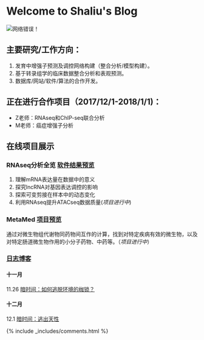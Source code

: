 # Welcome to Shaliu's Blog

![网络错误！](https://adamtongji.github.io/static/pic/tongji_logo.png "同济大学")

## 主要研究/工作方向：
1. 发育中增强子预测及调控网络构建（整合分析/模型构建）。
2. 基于转录组学的临床数据整合分析和表观预测。
3. 数据库/网站/软件/算法的合作开发。

## 正在进行合作项目（2017/12/1-2018/1/1)：
- Z老师：RNAseq和ChIP-seq联合分析  
- M老师：癌症增强子分析  

## 在线项目展示
###  RNAseq分析全览 [软件结果预览](https://adamtongji.github.io/RNApipe)
1. 理解mRNA表达量在数据中的意义
2. 探究lncRNA对基因表达调控的影响
3. 探索可变剪接在样本中的动态变化
4. 利用RNAseq提升ATACseq数据质量(_项目进行中_)

### MetaMed [项目预览](http://metamed.rwebox.com/index)
通过对微生物组代谢物同药物间互作的计算，找到对特定疾病有效的微生物，以及对特定肠道微生物作用的小分子药物、中药等。（_项目进行中_）



### [日志博客](https://adamtongji.github.io/blogs)
#### 十一月
11.26 [暗时间：如何逃脱环境的枷锁？](https://adamtongji.github.io/blogs/2017_11_26)  
#### 十二月
12.1 [暗时间：逃出天性](https://adamtongji.github.io/blogs/2017_12_1)  


{% include _includes/comments.html %}
